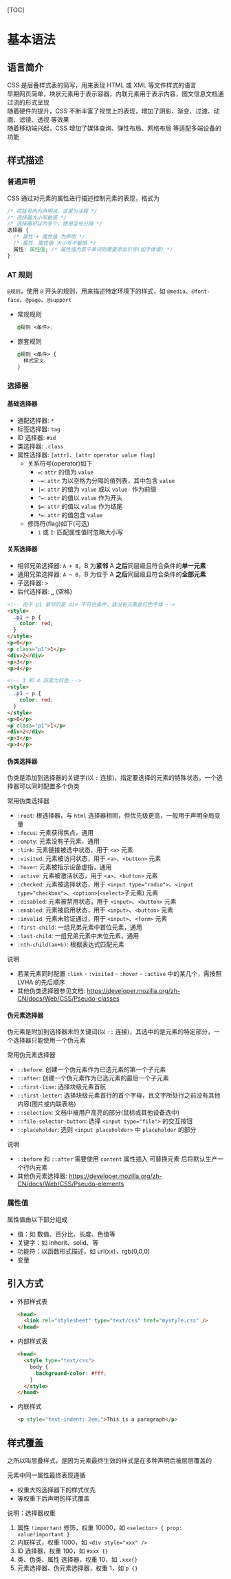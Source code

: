 [TOC]

# 基本语法

## 语言简介

CSS 是层叠样式表的简写，用来表现 HTML 或 XML 等文件样式的语言 <br />
早期网页简单，块状元素用于表示容器，内联元素用于表示内容，图文信息文档通过流的形式呈现 <br>
随着硬件的提升，CSS 不断丰富了视觉上的表现，增加了阴影、渐变、过渡、动画、滤镜、透视 等效果 <br>
随着移动端兴起，CSS 增加了媒体查询、弹性布局、网格布局 等适配多端设备的功能

## 样式描述

### 普通声明

CSS 通过对元素的属性进行描述控制元素的表现，格式为

```css
/* 花括号内为声明块，这里为注释 */
/* 选择器大小写敏感 */
/* 选择器可以为多个，使用逗号分隔 */
选择器 {
  /* 属性 + 属性值 为声明 */
  /* 属性、属性值 大小写不敏感 */
  属性: 属性值; /* 属性值为若干单词则需要添加引号(如字体值) */
}
```

### AT 规则

`@规则`，使用 `@` 开头的规则，用来描述特定环境下的样式，如 `@media`、`@font-face`、`@page`、`@support`

- 常规规则

  ```css
  @规则 <条件>;
  ```

- 嵌套规则

  ```css
  @规则 <条件> {
    样式定义
  }
  ```

### 选择器

#### 基础选择器

- 通配选择器: `*`
- 标签选择器: `tag`
- ID 选择器: `#id`
- 类选择器: `.class`
- 属性选择器: `[attr]`、`[attr operator value flag]`
  - 关系符号(operator)如下
    - `=`: `attr` 的值为 `value`
    - `~=`: `attr` 为以空格为分隔的值列表，其中包含 `value`
    - `|=`: `attr` 的值为 `value` 或以 `value-` 作为前缀
    - `^=`: `attr` 的值以 `value` 作为开头
    - `$=`: `attr` 的值以 `value` 作为结尾
    - `*=`: `attr` 的值包含 `value`
  - 修饰符(flag)如下(可选)
    - `i` 或 `I`: 匹配属性值时忽略大小写

#### 关系选择器

- 相邻兄弟选择器: `A + B`，B 为**紧邻** A **之后**同层级且符合条件的**单一元素**
- 通用兄弟选择器: `A ~ B`，B 为位于 A **之后**同层级且符合条件的**全部元素**
- 子选择器: `>`
- 后代选择器: `␣` (空格)

```html
<!-- 由于 p1 紧邻的是 div 不符合条件，故没有元素是红色字体 -->
<style>
  .p1 + p {
    color: red;
  }
</style>
<p>0</p>
<p class="p1">1</p>
<div>2</div>
<p>3</p>
<p>4</p>
```

```html
<!-- 3 和 4 将变为红色 -->
<style>
  .p1 ~ p {
    color: red;
  }
</style>
<p>0</p>
<p class="p1">1</p>
<div>2</div>
<p>3</p>
<p>4</p>
```

#### 伪类选择器

伪类是添加到选择器的关键字(以 `:` 连接)，指定要选择的元素的特殊状态，一个选择器可以同时配置多个伪类

常用伪类选择器

- `:root`: 根选择器，与 `html` 选择器相同，但优先级更高，一般用于声明全局变量
- `:focus`: 元素获得焦点，通用
- `:empty`: 元素没有子元素，通用
- `:link`: 元素链接被选中状态，用于 `<a>` 元素
- `:visited`: 元素被访问状态，用于 `<a>`、`<button>` 元素
- `:hover`: 元素被指示设备虚指，通用
- `:active`: 元素被激活状态，用于 `<a>`、`<button>` 元素
- `:checked`: 元素被选择状态，用于 `<input type="radio">`、`<input type="checkbox">`、`<option>`(`<select>`子元素) 元素
- `:disabled`: 元素被禁用状态，用于 `<input>`、`<button>` 元素
- `:enabled`: 元素被启用状态，用于 `<input>`、`<button>` 元素
- `:invalid`: 元素未验证通过，用于 `<input>`、`<form>` 元素
- `:first-child`: 一组兄弟元素中首位元素，通用
- `:last-child`: 一组兄弟元素中末位元素，通用
- `:nth-child(an+b)`: 根据表达式匹配元素

说明

- 若某元素同时配置 `:link` - `:visited` - `:hover` - `:active` 中的某几个，需按照 LVHA 的先后顺序
- 其他伪类选择器参见文档: <https://developer.mozilla.org/zh-CN/docs/Web/CSS/Pseudo-classes>

#### 伪元素选择器

伪元素是附加到选择器末的关键词(以 `::` 连接)，其选中的是元素的特定部分，一个选择器只能使用一个伪元素

常用伪元素选择器

- `::before`: 创建一个伪元素作为已选元素的第一个子元素
- `::after`: 创建一个伪元素作为已选元素的最后一个子元素
- `::first-line`: 选择块级元素首航
- `::first-letter`: 选择块级元素首行的首个字母，且文字所处行之前没有其他内容(图片或内联表格)
- `::selection`: 文档中被用户高亮的部分(鼠标或其他设备选中)
- `::file-selector-button`: 选择 `<input type="file">` 的交互按钮
- `::placeholder`: 选则 `<input placeholder>` 中 `placeholder` 的部分

说明

- `::before` 和 `::after` 需要使用 `content` 属性插入 可替换元素 后将默认生产一个行内元素
- 其他伪元素选择器: <https://developer.mozilla.org/zh-CN/docs/Web/CSS/Pseudo-elements>

### 属性值

属性值由以下部分组成

- 值：如 数值、百分比、长度、色值等
- 关键字：如 inherit、solid、等
- 功能符：以函数形式描述，如 url(xx)，rgb(0,0,0)
- 变量

## 引入方式

- 外部样式表

  ```html
  <head>
    <link rel="stylesheet" type="text/css" href="mystyle.css" />
  </head>
  ```

- 内部样式表

  ```html
  <head>
    <style type="text/css">
      body {
        background-color: #fff;
      }
    </style>
  </head>
  ```

- 内联样式

  ```html
  <p style="text-indent: 2em;">This is a paragraph</p>
  ```

## 样式覆盖

之所以叫层叠样式，是因为元素最终生效的样式是在多种声明后被层层覆盖的

元素中同一属性最终表现遵循

- 权重大的选择器下的样式优先
- 等权重下后声明的样式覆盖

说明：选择器权重

1.  属性 `!important` 修饰，权重 10000，如 `<selector> { prop: value!important }`
2.  内联样式，权重 1000，如 `<div style="xxx" />`
3.  ID 选择器，权重 100，如 `#xxx {}`
4.  类、伪类、属性 选择器，权重 10，如 `.xxx{}`
5.  元素选择器、伪元素选择器，权重 1，如 `p {}`
